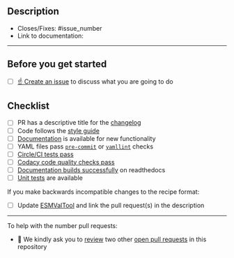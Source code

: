 <!--
    Thank you for contributing to our project!
-->

## Description

<!--
    Please describe your changes here, especially focusing on why this PR makes
    ESMValCore better and what problem it solves.

    Before you start, please read our [contribution guidelines](https://docs.esmvaltool.org/projects/ESMValCore/en/latest/contributing.html).

    Please fill in the GitHub issue that is closed by this pull request, e.g. Closes #1903
-->

- Closes/Fixes: #issue_number
- Link to documentation:

* * *

## Before you get started

- [ ] [☝ Create an issue](https://github.com/ESMValGroup/ESMValCore/issues) to discuss what you are going to do

## Checklist

- [ ] PR has a descriptive title for the [changelog](https://docs.esmvaltool.org/projects/esmvalcore/en/latest/contributing.html#branches-pull-requests-and-code-review)
- [ ] Code follows the [style guide](https://docs.esmvaltool.org/projects/esmvalcore/en/latest/contributing.html#code-style)
- [ ] [Documentation](https://docs.esmvaltool.org/projects/esmvalcore/en/latest/contributing.html#documentation) is available for new functionality
- [ ] YAML files pass [`pre-commit`](https://docs.esmvaltool.org/projects/esmvalcore/en/latest/contributing.html#pre-commit) or [`yamllint`](https://docs.esmvaltool.org/projects/esmvalcore/en/latest/community/introduction.html#yaml) checks
- [ ] [Circle/CI tests pass](https://docs.esmvaltool.org/projects/esmvalcore/en/latest/contributing.html#branches-pull-requests-and-code-review)
- [ ] [Codacy code quality checks pass](https://docs.esmvaltool.org/projects/esmvalcore/en/latest/contributing.html#branches-pull-requests-and-code-review)
- [ ] [Documentation builds successfully](https://docs.esmvaltool.org/projects/esmvalcore/en/latest/contributing.html#branches-pull-requests-and-code-review) on readthedocs
- [ ] [Unit tests](https://docs.esmvaltool.org/projects/esmvalcore/projects/esmvalcore/en/latest/contributing.html#contributing-to-the-esmvalcore-package) are available

If you make backwards incompatible changes to the recipe format:

- [ ] Update [ESMValTool](https://github.com/esmvalgroup/esmvaltool) and link the pull request(s) in the description

* * *

To help with the number pull requests:

- 🙏 We kindly ask you to [review](https://docs.esmvaltool.org/en/latest/community/review.html#review-of-pull-requests) two other [open pull requests](https://github.com/ESMValGroup/ESMValTool/pulls) in this repository
